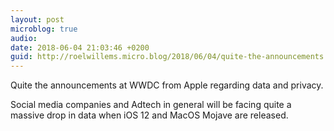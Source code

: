 ```yaml
---
layout: post
microblog: true
audio: 
date: 2018-06-04 21:03:46 +0200
guid: http://roelwillems.micro.blog/2018/06/04/quite-the-announcements.html
---
```

Quite the announcements at WWDC from Apple regarding data and privacy. 

Social media companies and Adtech in general will be facing quite a massive drop in data when iOS 12 and MacOS Mojave are released.
